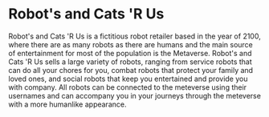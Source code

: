 # Robot's and Cats 'R Us

Robot's and Cats 'R Us is a fictitious robot retailer based in the year of 2100, where there are as many robots as there are humans and the main source of entertainment for most of the population is the Metaverse. Robot's and Cats 'R Us sells a large variety of robots, ranging from service robots that can do all your chores for you, combat robots that protect your family and loved ones, and social robots that keep you entertained and provide you with company. All robots can be connected to the meteverse using their usernames and can accompany you in your journeys through the meteverse with a more humanlike appearance. 
